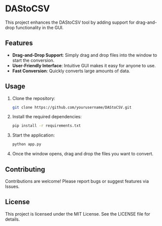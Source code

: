 # DAStoCSV

This project enhances the DAStoCSV tool by adding support for drag-and-drop functionality in the GUI.

## Features

- **Drag-and-Drop Support**: Simply drag and drop files into the window to start the conversion.
- **User-Friendly Interface**: Intuitive GUI makes it easy for anyone to use.
- **Fast Conversion**: Quickly converts large amounts of data.

## Usage

1. Clone the repository:
    ```bash
    git clone https://github.com/yourusername/DAStoCSV.git
    ```
2. Install the required dependencies:
    ```bash
    pip install -r requirements.txt
    ```
3. Start the application:
    ```bash
    python app.py
    ```
4. Once the window opens, drag and drop the files you want to convert.

## Contributing

Contributions are welcome! Please report bugs or suggest features via Issues.

## License

This project is licensed under the MIT License. See the LICENSE file for details.
